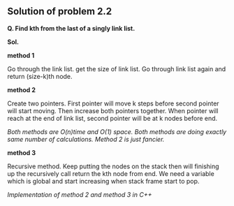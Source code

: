 ## Solution of problem 2.2

**Q. Find kth from the last of a singly link list.**

**Sol.**

**method 1**

Go through the link list. get the size of link list. Go through link list again and return (size-k)th node. 


**method 2**

Create two pointers. First pointer will move k steps before second pointer will start moving. Then increase both pointers together. When pointer will reach at the end of link list, second pointer will be at k nodes before end. 

*Both methods are O(n)time and O(1) space. Both methods are doing exactly same number of calculations. Method 2 is just fancier.*

**method 3**

Recursive method. Keep putting the nodes on the stack then will finishing up the recursively call return the kth node from end. We need a variable which is global and start increasing when stack frame start to pop. 

*Implementation of method 2 and method 3 in C++*
